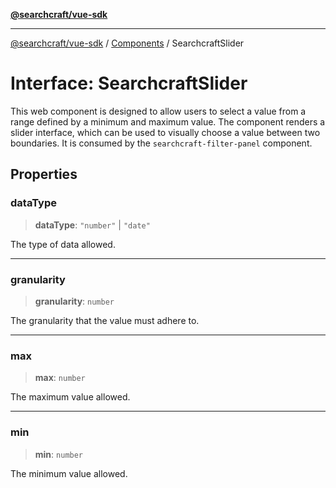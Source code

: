[**@searchcraft/vue-sdk**](/reference/sdk/js-vue/README.md)

***

[@searchcraft/vue-sdk](/reference/sdk/js-vue/globals.md) / [Components](/reference/sdk/js-vue/namespaces/Components/README.md) / SearchcraftSlider

# Interface: SearchcraftSlider

This web component is designed to allow users to select a value from a range defined by a minimum and maximum value.
The component renders a slider interface, which can be used to visually choose a value between two boundaries.
It is consumed by the `searchcraft-filter-panel` component.

## Properties

### dataType

> **dataType**: `"number"` \| `"date"`

The type of data allowed.

***

### granularity

> **granularity**: `number`

The granularity that the value must adhere to.

***

### max

> **max**: `number`

The maximum value allowed.

***

### min

> **min**: `number`

The minimum value allowed.
